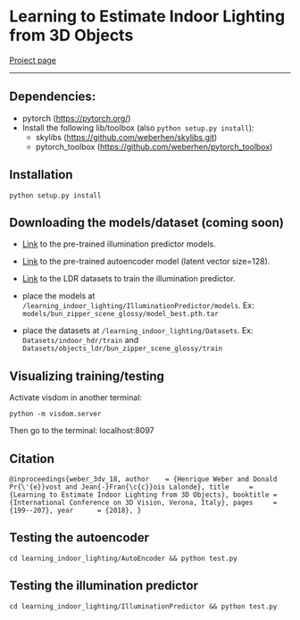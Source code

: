 # Learning to Estimate Indoor Lighting from 3D Objects

[Project page](http://vision.gel.ulaval.ca/~jflalonde/projects/illumPredict/index.html)

-------

## Dependencies:

* pytorch (https://pytorch.org/)
* Install the following lib/toolbox (also `python setup.py install`):
    * skylibs (https://github.com/weberhen/skylibs.git)
    * pytorch_toolbox (https://github.com/weberhen/pytorch_toolbox)
    
## Installation
`python setup.py install`

## Downloading the models/dataset (coming soon)

* [Link]() to the pre-trained illumination predictor models.
* [Link]() to the pre-trained autoencoder model (latent vector size=128).
* [Link]() to the LDR datasets to train the illumination predictor.

* place the models at `/learning_indoor_lighting/IlluminationPredictor/models`. Ex: 
`models/bun_zipper_scene_glossy/model_best.pth.tar`
* place the datasets at `/learning_indoor_lighting/Datasets`. Ex: `Datasets/indoor_hdr/train` and `Datasets/objects_ldr/bun_zipper_scene_glossy/train`

## Visualizing training/testing
Activate visdom in another terminal:

`python -m visdom.server`

Then go to the terminal: localhost:8097

## Citation
`@inproceedings{weber_3dv_18,
  author    = {Henrique Weber and
               Donald Pr{\'{e}}vost and
               Jean{-}Fran{\c{c}}ois Lalonde},
  title     = {Learning to Estimate Indoor Lighting from 3D Objects},
  booktitle = {International Conference on 3D Vision, Verona, Italy},
  pages     = {199--207},
  year      = {2018},
}
`

## Testing the autoencoder
`cd learning_indoor_lighting/AutoEncoder && python test.py`

## Testing the illumination predictor
`cd learning_indoor_lighting/IlluminationPredictor && python test.py`


